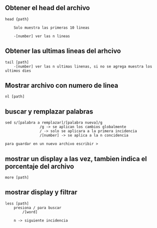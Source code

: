## Obtener el head del archivo
    head {path}

        Solo muestra las primeras 10 lineas
    
        -[number] ver las n lineas
## Obtener las ultimas lineas del arhcivo
    tail [path]
        -[number] ver las n ultimas linenas, si no se agrega muestra los ultimos dies

## Mostrar archivo con numero de linea 
    nl [path]

## buscar y remplazar palabras
    sed s/[palabra a remplazar]/[palabra nueva]/g 
                    /g -> se aplican los cambios globalmente
                    / -> solo se aplicara a la primera incidencia
                    /[number] -> se aplica a la n concidencia

    para guardar en un nuevo archivo escribir > 

## mostrar un display a las vez, tambien indica el porcentaje del archivo
    more [path]

##  mostrar display y filtrar
    less [path]
        presiona / para buscar
            /[word]
        
        n -> siguiente incidencia
        